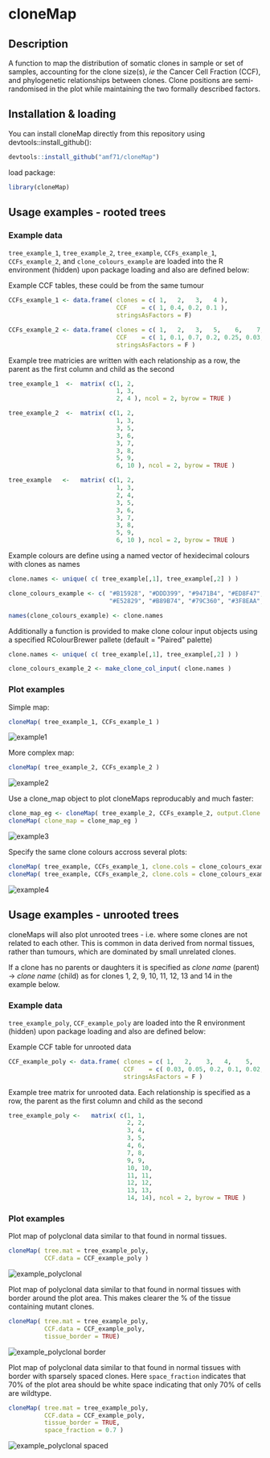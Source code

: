 
# cloneMap


## Description

A function to map the distribution of somatic clones in sample or set of samples, accounting for the clone size(s), *ie* the Cancer Cell Fraction (CCF), and phylogenetic relationships between clones. Clone positions are semi-randomised in the plot while maintaining the two formally described factors.  


## Installation & loading

You can install cloneMap directly from this repository using devtools::install_github():

```R
devtools::install_github("amf71/cloneMap")
```

load package:

```R
library(cloneMap)
```

## Usage examples - rooted trees

### Example data

`tree_example_1`, `tree_example_2`, `tree_example`, `CCFs_example_1`, `CCFs_example_2`, and `clone_colours_example` are loaded into the R environment (hidden) upon package loading and also are defined below:


Example CCF tables, these could be from the same tumour

```R
CCFs_example_1 <- data.frame( clones = c( 1,   2,   3,   4 ), 
                              CCF    = c( 1, 0.4, 0.2, 0.1 ), 
                              stringsAsFactors = F)

CCFs_example_2 <- data.frame( clones = c( 1,   2,   3,   5,    6,    7,    8,   9,   10 ), 
                              CCF    = c( 1, 0.1, 0.7, 0.2, 0.25, 0.03, 0.06, 0.1, 0.05 ), 
                              stringsAsFactors = F )
```

Example tree matricies are written with each relationship as a row, the parent as the first column and child as the second    


```R
tree_example_1  <-  matrix( c(1, 2,
                              1, 3,
                              2, 4 ), ncol = 2, byrow = TRUE )

tree_example_2  <-  matrix( c(1, 2,
                              1, 3,
                              3, 5,
                              3, 6,
                              3, 7,
                              3, 8,
                              5, 9, 
                              6, 10 ), ncol = 2, byrow = TRUE )

tree_example   <-   matrix( c(1, 2,
                              1, 3,
                              2, 4,
                              3, 5,
                              3, 6,
                              3, 7,
                              3, 8,
                              5, 9, 
                              6, 10 ), ncol = 2, byrow = TRUE )
``` 


Example colours are define using a named vector of hexidecimal colours with clones as names


```R
clone.names <- unique( c( tree_example[,1], tree_example[,2] ) )

clone_colours_example <- c( "#B15928", "#DDD399", "#9471B4", "#ED8F47", "#FDB762", 
                            "#E52829", "#B89B74", "#79C360", "#3F8EAA", "#A6CEE3" ) 

names(clone_colours_example) <- clone.names
```

Additionally a function is provided to make clone colour input objects using a specified RColourBrewer pallete (default = "Paired" palette)

```R
clone.names <- unique( c( tree_example[,1], tree_example[,2] ) )

clone_colours_example_2 <- make_clone_col_input( clone.names )
```

### Plot examples


Simple map:

```R
cloneMap( tree_example_1, CCFs_example_1 )
```

![example1](data-raw/example_outputs/example_1.png)

More complex map:

```R
cloneMap( tree_example_2, CCFs_example_2 )
```

![example2](data-raw/example_outputs/example_2.png)


Use a clone_map object to  plot cloneMaps reproducably and much faster:
 
```R
clone_map_eg <- cloneMap( tree_example_2, CCFs_example_2, output.Clone.map.obj = TRUE, plot.data = FALSE )
cloneMap( clone_map = clone_map_eg )
```

![example3](data-raw/example_outputs/example_3.png)


Specify the same clone colours accross several plots:
 
```R
cloneMap( tree_example, CCFs_example_1, clone.cols = clone_colours_example )
cloneMap( tree_example, CCFs_example_2, clone.cols = clone_colours_example )
```

![example4](data-raw/example_outputs/example_4.png)


## Usage examples - unrooted trees

cloneMaps will also plot unrooted trees - i.e. where some clones are not related to each other. This
is common in data derived from normal tissues, rather than tumours, which are dominated by small unrelated
clones. 

If a clone has no parents or daughters it is specified as *clone name* (parent) -> *clone name* (child)
as for clones 1, 2, 9, 10, 11, 12, 13 and 14 in the example below. 


### Example data

`tree_example_poly`, `CCF_example_poly` are loaded into the R environment (hidden) upon package loading and also are defined below:

Example CCF table for unrooted data

```R
CCF_example_poly <- data.frame( clones = c( 1,   2,    3,   4,    5,    6,    7,    8,    9,   10,     11,   12,    13,   14 ), 
                                CCF    = c( 0.03, 0.05, 0.2, 0.1, 0.02, 0.05,  0.1,  0.05, 0.1, 0.05, 0.02, 0.02, 0.05, 0.03 ), 
                                stringsAsFactors = F )
```

Example tree matrix for unrooted data. Each relationship is specified as a row, the parent as the first column and child as the second    

```R
tree_example_poly <-   matrix( c(1, 1,
                                 2, 2,
                                 3, 4,
                                 3, 5,
                                 4, 6,
                                 7, 8,
                                 9, 9,
                                 10, 10,
                                 11, 11,
                                 12, 12,
                                 13, 13,
                                 14, 14), ncol = 2, byrow = TRUE )

``` 

### Plot examples


Plot map of polyclonal data similar to that found in normal tissues.

```R
cloneMap( tree.mat = tree_example_poly, 
          CCF.data = CCF_example_poly )
```
          
![example_polyclonal](data-raw/example_outputs/example_polyclonal.png)


Plot map of polyclonal data similar to that found in normal tissues with border around
the plot area. This makes clearer the % of the tissue containing mutant clones. 

```R
cloneMap( tree.mat = tree_example_poly, 
          CCF.data = CCF_example_poly,
          tissue_border = TRUE)
```

![example_polyclonal border](data-raw/example_outputs/example_polyclonal_border.png)


Plot map of polyclonal data similar to that found in normal tissues with border with sparsely 
spaced clones. Here `space_fraction` indicates that 70% of the plot area should be white space
indicating that only 70% of cells are wildtype. 

```R
cloneMap( tree.mat = tree_example_poly, 
          CCF.data = CCF_example_poly,
          tissue_border = TRUE,
          space_fraction = 0.7 )
```
       
![example_polyclonal spaced](data-raw/example_outputs/example_polyclonal_spaced.png)



